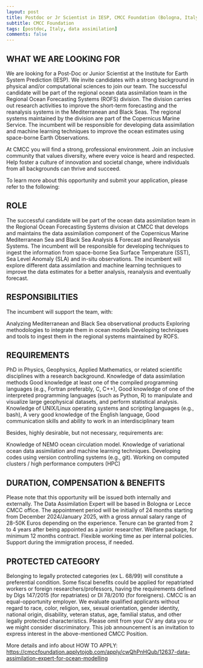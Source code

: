 ```yaml
---
layout: post
title: Postdoc or Jr Scientist in IESP, CMCC Foundation (Bologna, Italy)
subtitle: CMCC Foundation
tags: [postdoc, Italy, data assimilation]
comments: false
---
```

## WHAT WE ARE LOOKING FOR
We are looking for a Post-Doc or Junior Scientist at the Institute for Earth System Prediction (IESP). We invite candidates with a strong background in physical and/or computational sciences to join our team. The successful candidate will be part of the regional ocean data assimilation team in the Regional Ocean Forecasting Systems (ROFS) division. The division carries out research activities to improve the short-term forecasting and the reanalysis systems in the Mediterranean and Black Seas. The regional systems maintained by the division are part of the Copernicus Marine Service. The incumbent will be responsible for developing data assimilation and machine learning techniques to improve the ocean estimates using space-borne Earth Observations.

At CMCC you will find a strong, professional environment. Join an inclusive community that values diversity, where every voice is heard and respected. Help foster a culture of innovation and societal change, where individuals from all backgrounds can thrive and succeed.

To learn more about this opportunity and submit your application, please refer to the following:

## ROLE
The successful candidate will be part of the ocean data assimilation team in the Regional Ocean Forecasting Systems division at CMCC that develops and maintains the data assimilation component of the Copernicus Marine Mediterranean Sea and Black Sea Analysis & Forecast and Reanalysis Systems. The incumbent will be responsible for developing techniques to ingest the information from space-borne Sea Surface Temperature (SST), Sea Level Anomaly (SLA) and in-situ observations. The incumbent will explore different data assimilation and machine learning techniques to improve the data estimates for a better analysis, reanalysis and eventually forecast.

## RESPONSIBILITIES
The incumbent will support the team, with:

Analyzing Mediterranean and Black Sea observational products
Exploring methodologies to integrate them in ocean models
Developing techniques and tools to ingest them in the regional systems maintained by ROFS.

## REQUIREMENTS
PhD in Physics, Geophysics, Applied Mathematics, or related scientific disciplines with a research background.
Knowledge of data assimilation methods
Good knowledge at least one of the compiled programming languages (e.g., Fortran preferably, C, C++),
Good knowledge of one of the interpreted programming languages (such as Python, R) to manipulate and visualize large geophysical datasets, and perform statistical analysis.
Knowledge of UNIX/Linux operating systems and scripting languages (e.g., bash),
A very good knowledge of the English language,
Good communication skills and ability to work in an interdisciplinary team

Besides, highly desirable, but not necessary, requirements are:

Knowledge of NEMO ocean circulation model.
Knowledge of variational ocean data assimilation and machine learning techniques.
Developing codes using version controlling systems (e.g., git).
Working on computed clusters / high performance computers (HPC)

## DURATION, COMPENSATION & BENEFITS
Please note that this opportunity will be issued both internally and externally.
The Data Assimilation Expert will be based in Bologna or Lecce CMCC office.
The appointment period will be initially of 24 months starting from December 2024/January 2025, with a gross annual salary range of 28-50K Euros depending on the experience. Tenure can be granted from 2 to 4 years after being appointed as a junior researcher.
Welfare package, for minimum 12 months contract.
Flexible working time as per internal policies.
Support during the immigration process, if needed.

## PROTECTED CATEGORY
Belonging to legally protected categories (ex L. 68/99) will constitute a preferential condition.
Some fiscal benefits could be applied for repatriated workers or foreign researchers/professors, having the requirements defined by Dlgs 147/2015 (for repatriates) or Dl 78/2010 (for foreigners).
CMCC is an equal-opportunity employer. We evaluate qualified applicants without regard to race, color, religion, sex, sexual orientation, gender identity, national origin, disability, veteran status, age, familial status, and other legally protected characteristics. Please omit from your CV any data you or we might consider discriminatory.
This job announcement is an invitation to express interest in the above-mentioned CMCC Position.

More details and info about HOW TO APPLY:
https://cmccfoundation.applytojob.com/apply/cwQhPnHQub/12637-data-assimilation-expert-for-ocean-modelling
